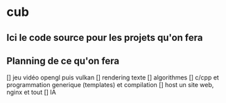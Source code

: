 # cub
## Ici le code source pour les projets qu'on fera

## Planning de ce qu'on fera
[] jeu vidéo opengl puis vulkan
[] rendering texte
[] algorithmes
[] c/cpp et programmation generique (templates) et compilation
[] host un site web, nginx et tout
[] IA
